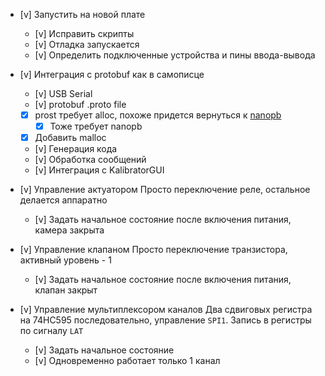 * [v] Запустить на новой плате
    * [v] Исправить скрипты
    * [v] Отладка запускается
    * [v] Определить подключенные устройства и пины ввода-вывода

* [v] Интеграция с protobuf как в самописце
    * [v] USB Serial
    * [v] protobuf .proto file
    * [x] prost требует alloc, похоже придется вернуться к [nanopb](https://github.com/ololoshka2871/stm32-usb-self-writer/commit/c4f8f7e56fec034d6a90f3b4a16bd9a481568fe4)
        * [x] Тоже требует nanopb
    * [x] Добавить malloc
    * [v] Генерация кода
    * [v] Обработка сообщений
    * [v] Интеграция с KalibratorGUI

* [v] Управление актуатором 
    Просто переключение реле, остальное делается аппаратно
    * [v] Задать начальное состояние после включения питания, камера закрыта

* [v] Управление клапаном
    Просто переключение транзистора, активный уровень - 1
    * [v] Задать начальное состояние после включения питания, клапан закрыт

* [v] Управление мультиплексором каналов
    Два сдвиговых регистра на 74HC595 последовательно, управление `SPI1`. Запись в регистры по сигналу `LAT`
    * [v] Задать начальное состояние
    * [v] Одновременно работает только 1 канал
